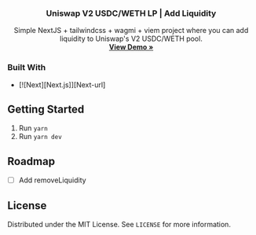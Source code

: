 <div align="center">

  <h3 align="center">Uniswap V2 USDC/WETH LP | Add Liquidity</h3>

  <p align="center">
    Simple NextJS + tailwindcss + wagmi + viem project where you can add liquidity to Uniswap's V2 USDC/WETH pool.
    <br />
    <a href="https://uni-v2-lp.vercel.app/"><strong>View Demo »</strong></a>
    <br />
  </p>
</div>


### Built With

* [![Next][Next.js]][Next-url]


<!-- GETTING STARTED -->

## Getting Started

1. Run `yarn`
2. Run `yarn dev`


<!-- ROADMAP -->
## Roadmap

- [ ] Add removeLiquidity

<!-- LICENSE -->
## License

Distributed under the MIT License. See `LICENSE` for more information.